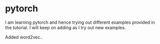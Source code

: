 # pytorch
I am learning pytorch and hence trying out different examples provided in the tutorial. I will keep on adding as I try out new examples.

Added word2vec.. 
